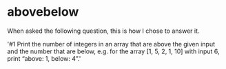 # abovebelow

When asked the following question, this is how I chose to answer it.

'#1  Print the number of integers in an array that are above the given input and the number that are below, 
e.g. for the array [1, 5, 2, 1, 10] with input 6, print “above: 1, below: 4”.'
